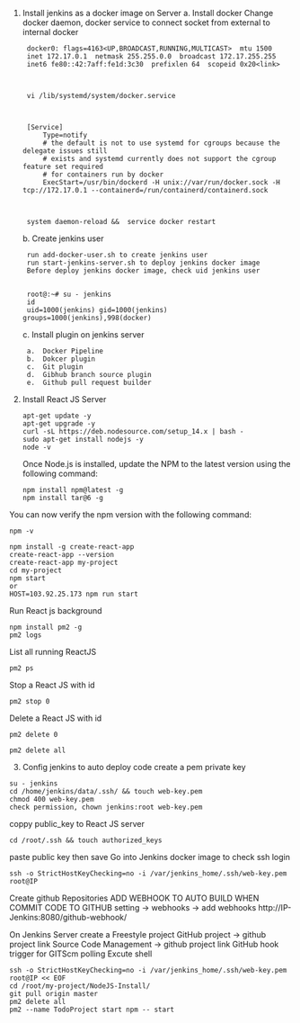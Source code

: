 1. Install jenkins as a docker image on Server
    a. Install docker 
        Change docker daemon, docker service to connect socket from external to internal docker

    
        docker0: flags=4163<UP,BROADCAST,RUNNING,MULTICAST>  mtu 1500
        inet 172.17.0.1  netmask 255.255.0.0  broadcast 172.17.255.255
        inet6 fe80::42:7aff:fe1d:3c30  prefixlen 64  scopeid 0x20<link>
    

     
        vi /lib/systemd/system/docker.service
       

     
        [Service]
            Type=notify
            # the default is not to use systemd for cgroups because the delegate issues still
            # exists and systemd currently does not support the cgroup feature set required
            # for containers run by docker
            ExecStart=/usr/bin/dockerd -H unix://var/run/docker.sock -H tcp://172.17.0.1 --containerd=/run/containerd/containerd.sock
        

        
        system daemon-reload &&  service docker restart
         

    b. Create jenkins user

        run add-docker-user.sh to create jenkins user
        run start-jenkins-server.sh to deploy jenkins docker image
        Before deploy jenkins docker image, check uid jenkins user

        
        root@:~# su - jenkins
        id
        uid=1000(jenkins) gid=1000(jenkins) groups=1000(jenkins),998(docker) 

    c. Install plugin on jenkins server

        a.	Docker Pipeline
        b.	Dokcer plugin
        c.	Git plugin
        d.	Gibhub branch source plugin
        e.	Github pull request builder
2. Install React JS Server
    ```
    apt-get update -y
    apt-get upgrade -y
    curl -sL https://deb.nodesource.com/setup_14.x | bash -
    sudo apt-get install nodejs -y
    node -v
    ```
    Once Node.js is installed, update the NPM to the latest version using the following command:
    ```
    npm install npm@latest -g
    npm install tar@6 -g
    ```
You can now verify the npm version with the following command:

```
npm -v
```
```
npm install -g create-react-app
create-react-app --version
create-react-app my-project
cd my-project
npm start 
or 
HOST=103.92.25.173 npm run start
```
Run React js background
```
npm install pm2 -g
pm2 logs
```
List all running ReactJS
```
pm2 ps
```
Stop a React JS with id
```
pm2 stop 0
```
Delete a React JS with id
```
pm2 delete 0
```
```
pm2 delete all
```
3. Config jenkins to auto deploy code
create a pem private key 
```
su - jenkins
cd /home/jenkins/data/.ssh/ && touch web-key.pem
chmod 400 web-key.pem
check permission, chown jenkins:root web-key.pem
```
coppy public_key to React JS server
```
cd /root/.ssh && touch authorized_keys
```
paste public key then save
Go into Jenkins docker image to check ssh login
```
ssh -o StrictHostKeyChecking=no -i /var/jenkins_home/.ssh/web-key.pem root@IP
```
Create github Repositories
ADD WEBHOOK TO AUTO BUILD WHEN COMMIT CODE TO GITHUB
setting -> webhooks -> add webhooks
http://IP-Jenkins:8080/github-webhook/

On Jenkins Server create a Freestyle project
GitHub project -> github project link
Source Code Management -> github project link
GitHub hook trigger for GITScm polling
Excute shell
```
ssh -o StrictHostKeyChecking=no -i /var/jenkins_home/.ssh/web-key.pem root@IP << EOF
cd /root/my-project/NodeJS-Install/
git pull origin master
pm2 delete all
pm2 --name TodoProject start npm -- start
```



